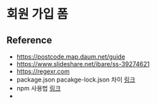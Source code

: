 # 회원 가입 폼

## Reference
* https://postcode.map.daum.net/guide
* https://www.slideshare.net/ibare/ss-39274621
* https://regexr.com
* package.json pacakge-lock.json 차이 [링크](https://velog.io/@songyouhyun/Package.json%EA%B3%BC-Package-lock.json%EC%9D%98-%EC%B0%A8%EC%9D%B4)
* npm 사용법 [링크](https://developer88.tistory.com/270)
* 

